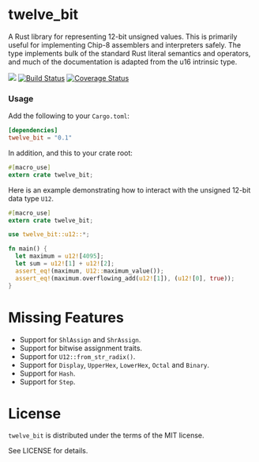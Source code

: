twelve_bit
==========

A Rust library for representing 12-bit unsigned values. This is primarily useful for implementing Chip-8 assemblers and interpreters safely. The type implements bulk of the standard Rust literal semantics and operators, and much of the documentation is adapted from the u16 intrinsic type.

[![](http://meritbadge.herokuapp.com/twelve_bit)](https://crates.io/crates/twelve_bit)
[![Build Status](https://travis-ci.org/martinmroz/12bit.svg?branch=master)](https://travis-ci.org/martinmroz/12bit)
[![Coverage Status](https://coveralls.io/repos/github/martinmroz/12bit/badge.svg?branch=master)](https://coveralls.io/github/martinmroz/12bit?branch=master)

### Usage

Add the following to your `Cargo.toml`:

```toml
[dependencies]
twelve_bit = "0.1"
```

In addition, and this to your crate root:

```rust
#[macro_use]
extern crate twelve_bit;
```

Here is an example demonstrating how to interact with the unsigned 12-bit data type `U12`.


```rust
#[macro_use]
extern crate twelve_bit;

use twelve_bit::u12::*;

fn main() {
  let maximum = u12![4095];
  let sum = u12![1] + u12![2];
  assert_eq!(maximum, U12::maximum_value());
  assert_eq!(maximum.overflowing_add(u12![1]), (u12![0], true));
}
```

# Missing Features
* Support for `ShlAssign` and `ShrAssign`.
* Support for bitwise assignment traits.
* Support for `U12::from_str_radix()`.
* Support for `Display`, `UpperHex`, `LowerHex`, `Octal` and `Binary`.
* Support for `Hash`.
* Support for `Step`.

# License

`twelve_bit` is distributed under the terms of the MIT license.

See LICENSE for details.
